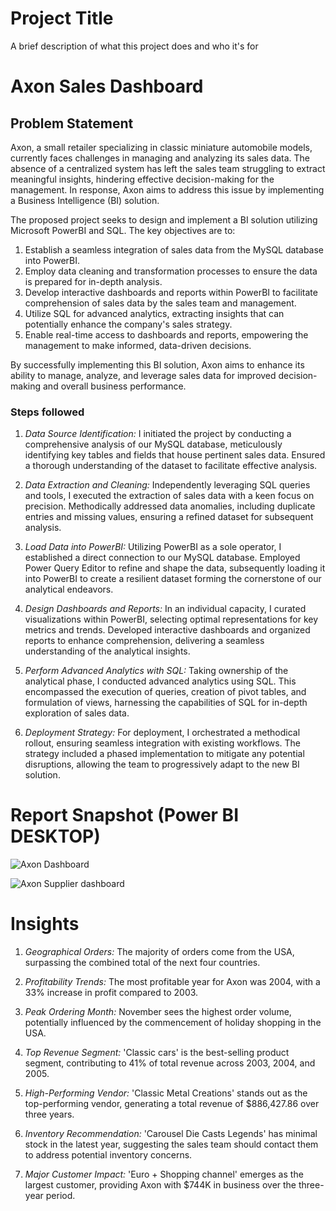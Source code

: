 
# Project Title

A brief description of what this project does and who it's for
# Axon Sales Dashboard


## Problem Statement

Axon, a small retailer specializing in classic miniature automobile models, currently faces challenges in managing and analyzing its sales data. The absence of a centralized system has left the sales team struggling to extract meaningful insights, hindering effective decision-making for the management. In response, Axon aims to address this issue by implementing a Business Intelligence (BI) solution.

The proposed project seeks to design and implement a BI solution utilizing Microsoft PowerBI and SQL. The key objectives are to:

1. Establish a seamless integration of sales data from the MySQL database into PowerBI.
2. Employ data cleaning and transformation processes to ensure the data is prepared for in-depth analysis.
3. Develop interactive dashboards and reports within PowerBI to facilitate comprehension of sales data by the sales team and management.
4. Utilize SQL for advanced analytics, extracting insights that can potentially enhance the company's sales strategy.
5. Enable real-time access to dashboards and reports, empowering the management to make informed, data-driven decisions.

By successfully implementing this BI solution, Axon aims to enhance its ability to manage, analyze, and leverage sales data for improved decision-making and overall business performance.


### Steps followed 

1. *Data Source Identification:*
I initiated the project by conducting a comprehensive analysis of our MySQL database, meticulously identifying key tables and fields that house pertinent sales data. Ensured a thorough understanding of the dataset to facilitate effective analysis.

2. *Data Extraction and Cleaning:*
Independently leveraging SQL queries and tools, I executed the extraction of sales data with a keen focus on precision. Methodically addressed data anomalies, including duplicate entries and missing values, ensuring a refined dataset for subsequent analysis.

3. *Load Data into PowerBI:*
Utilizing PowerBI as a sole operator, I established a direct connection to our MySQL database. Employed Power Query Editor to refine and shape the data, subsequently loading it into PowerBI to create a resilient dataset forming the cornerstone of our analytical endeavors.

4. *Design Dashboards and Reports:*
In an individual capacity, I curated visualizations within PowerBI, selecting optimal representations for key metrics and trends. Developed interactive dashboards and organized reports to enhance comprehension, delivering a seamless understanding of the analytical insights.

5. *Perform Advanced Analytics with SQL:*
Taking ownership of the analytical phase, I conducted advanced analytics using SQL. This encompassed the execution of queries, creation of pivot tables, and formulation of views, harnessing the capabilities of SQL for in-depth exploration of sales data.

6. *Deployment Strategy:*
For deployment, I orchestrated a methodical rollout, ensuring seamless integration with existing workflows. The strategy included a phased implementation to mitigate any potential disruptions, allowing the team to progressively adapt to the new BI solution.

# Report Snapshot (Power BI DESKTOP)
![Axon Dashboard](https://github.com/C-Mehra/Analysis/assets/151509146/a391be19-21ea-413f-826a-73f5e86886b5)

![Axon Supplier dashboard](https://github.com/C-Mehra/Analysis/assets/151509146/991a7301-e08c-4206-84fa-e62dec76ed84)


# Insights

1. *Geographical Orders:* The majority of orders come from the USA, surpassing the combined total of the next four countries.

2. *Profitability Trends:* The most profitable year for Axon was 2004, with a 33% increase in profit compared to 2003.

3. *Peak Ordering Month:* November sees the highest order volume, potentially influenced by the commencement of holiday shopping in the USA.

4. *Top Revenue Segment:* 'Classic cars' is the best-selling product segment, contributing to 41% of total revenue across 2003, 2004, and 2005.

5. *High-Performing Vendor:* 'Classic Metal Creations' stands out as the top-performing vendor, generating a total revenue of $886,427.86 over three years.

6. *Inventory Recommendation:* 'Carousel Die Casts Legends' has minimal stock in the latest year, suggesting the sales team should contact them to address potential inventory concerns.

7. *Major Customer Impact:* 'Euro + Shopping channel' emerges as the largest customer, providing Axon with $744K in business over the three-year period.

